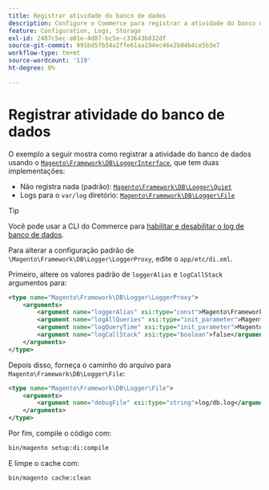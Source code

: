 ```yaml
---
title: Registrar atividade do banco de dados
description: Configure o Commerce para registrar a atividade do banco de dados usando a interface do Logger.
feature: Configuration, Logs, Storage
exl-id: 2487c5ec-a01e-4d87-bc5e-c33643b032df
source-git-commit: 991bd5fb34a2ffe61aa194ec46e2b04b4ce5b3e7
workflow-type: tm+mt
source-wordcount: '119'
ht-degree: 0%

---
```


# Registrar atividade do banco de dados

O exemplo a seguir mostra como registrar a atividade do banco de dados usando o [`Magento\Framework\DB\LoggerInterface`][interface], que tem duas implementações:

- Não registra nada (padrão): [`Magento\Framework\DB\Logger\Quiet`][quiet]
- Logs para o `var/log` diretório: [`Magento\Framework\DB\Logger\File`][file]

>[!TIP]
>
>Você pode usar a CLI do Commerce para [habilitar e desabilitar o log de banco de dados](../cli/enable-logging.md#database-logging).

Para alterar a configuração padrão de `\Magento\Framework\DB\Logger\LoggerProxy`, edite o `app/etc/di.xml`.

Primeiro, altere os valores padrão de `loggerAlias` e `logCallStack` argumentos para:

```xml
<type name="Magento\Framework\DB\Logger\LoggerProxy">
    <arguments>
        <argument name="loggerAlias" xsi:type="const">Magento\Framework\DB\Logger\LoggerProxy::LOGGER_ALIAS_FILE</argument>
        <argument name="logAllQueries" xsi:type="init_parameter">Magento\Framework\Config\ConfigOptionsListConstants::CONFIG_PATH_DB_LOGGER_LOG_EVERYTHING</argument>
        <argument name="logQueryTime" xsi:type="init_parameter">Magento\Framework\Config\ConfigOptionsListConstants::CONFIG_PATH_DB_LOGGER_QUERY_TIME_THRESHOLD</argument>
        <argument name="logCallStack" xsi:type="boolean">false</argument>
    </arguments>
</type>
```

Depois disso, forneça o caminho do arquivo para `Magento\Framework\DB\Logger\File`:

```xml
<type name="Magento\Framework\DB\Logger\File">
    <arguments>
        <argument name="debugFile" xsi:type="string">log/db.log</argument>
    </arguments>
</type>
```

Por fim, compile o código com:

```bash
bin/magento setup:di:compile
```

E limpe o cache com:

```bash
bin/magento cache:clean
```

<!-- link definitions -->

[file]: https://github.com/magento/magento2/blob/2.4/lib/internal/Magento/Framework/DB/Logger/File.php
[interface]: https://github.com/magento/magento2/blob/2.4/lib/internal/Magento/Framework/DB/LoggerInterface.php
[quiet]: https://github.com/magento/magento2/blob/2.4/lib/internal/Magento/Framework/DB/Logger/Quiet.php
